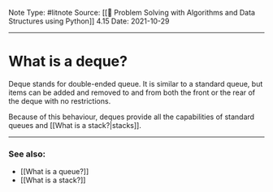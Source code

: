 Note Type: #litnote
Source: [[📖 Problem Solving with Algorithms and Data Structures using Python]] 4.15
Date: 2021-10-29

---
# What is a deque?
Deque stands for double-ended queue. It is similar to a standard queue, but items can be added and removed to and from both the front or the rear of the deque with no restrictions.

Because of this behaviour, deques provide all the capabilities of standard queues and [[What is a stack?|stacks]].

---
### See also:
- [[What is a queue?]]
- [[What is a stack?]]